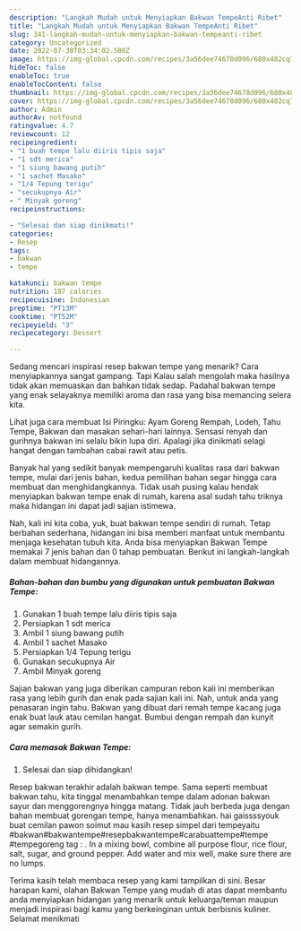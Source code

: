 ```yaml
---
description: "Langkah Mudah untuk Menyiapkan Bakwan TempeAnti Ribet"
title: "Langkah Mudah untuk Menyiapkan Bakwan TempeAnti Ribet"
slug: 341-langkah-mudah-untuk-menyiapkan-bakwan-tempeanti-ribet
category: Uncategorized
date: 2022-07-30T03:34:02.500Z
image: https://img-global.cpcdn.com/recipes/3a56dee74678d096/680x482cq70/bakwan-tempe-foto-resep-utama.jpg
hideToc: false
enableToc: true
enableTocContent: false
thumbnail: https://img-global.cpcdn.com/recipes/3a56dee74678d096/680x482cq70/bakwan-tempe-foto-resep-utama.jpg
cover: https://img-global.cpcdn.com/recipes/3a56dee74678d096/680x482cq70/bakwan-tempe-foto-resep-utama.jpg
author: Admin
authorAv: notfound
ratingvalue: 4.7
reviewcount: 12
recipeingredient:
- "1 buah tempe lalu diiris tipis saja"
- "1 sdt merica"
- "1 siung bawang putih"
- "1 sachet Masako"
- "1/4 Tepung terigu"
- "secukupnya Air"
- " Minyak goreng"
recipeinstructions:

- "Selesai dan siap dinikmati!"
categories:
- Resep
tags:
- bakwan
- tempe

katakunci: bakwan tempe 
nutrition: 187 calories
recipecuisine: Indonesian
preptime: "PT13M"
cooktime: "PT52M"
recipeyield: "3"
recipecategory: Dessert

---
```



Sedang mencari inspirasi resep bakwan tempe yang menarik? Cara menyiapkannya sangat gampang. Tapi Kalau salah mengolah maka hasilnya tidak akan memuaskan dan bahkan tidak sedap. Padahal bakwan tempe yang enak selayaknya memiliki aroma dan rasa yang bisa memancing selera kita.


Lihat juga cara membuat Isi Piringku: Ayam Goreng Rempah, Lodeh, Tahu Tempe, Bakwan dan masakan sehari-hari lainnya. Sensasi renyah dan gurihnya bakwan ini selalu bikin lupa diri. Apalagi jika dinikmati selagi hangat dengan tambahan cabai rawit atau petis.

Banyak hal yang sedikit banyak mempengaruhi kualitas rasa dari bakwan tempe, mulai dari jenis bahan, kedua pemilihan bahan segar hingga cara membuat dan menghidangkannya. Tidak usah pusing kalau hendak menyiapkan bakwan tempe enak di rumah, karena asal sudah tahu triknya maka hidangan ini dapat jadi sajian istimewa.


Nah, kali ini kita coba, yuk, buat bakwan tempe sendiri di rumah. Tetap berbahan sederhana, hidangan ini bisa memberi manfaat untuk membantu menjaga kesehatan tubuh kita. Anda bisa menyiapkan Bakwan Tempe memakai 7 jenis bahan dan 0 tahap pembuatan. Berikut ini langkah-langkah dalam membuat hidangannya.

<!--inarticleads1-->

##### Bahan-bahan dan bumbu yang digunakan untuk pembuatan Bakwan Tempe:

1. Gunakan 1 buah tempe lalu diiris tipis saja
1. Persiapkan 1 sdt merica
1. Ambil 1 siung bawang putih
1. Ambil 1 sachet Masako
1. Persiapkan 1/4 Tepung terigu
1. Gunakan secukupnya Air
1. Ambil  Minyak goreng


Sajian bakwan yang juga diberikan campuran rebon kali ini memberikan rasa yang lebih gurih dan enak pada sajian kali ini. Nah, untuk anda yang penasaran ingin tahu. Bakwan yang dibuat dari remah tempe kacang juga enak buat lauk atau cemilan hangat. Bumbui dengan rempah dan kunyit agar semakin gurih. 

<!--inarticleads2-->

##### Cara memasak Bakwan Tempe:


1. Selesai dan siap dihidangkan!

Resep bakwan terakhir adalah bakwan tempe. Sama seperti membuat bakwan tahu, kita tinggal menambahkan tempe dalam adonan bakwan sayur dan menggorengnya hingga matang. Tidak jauh berbeda juga dengan bahan membuat gorengan tempe, hanya menambahkan. hai gaissssyouk buat cemilan pawon soimut mau kasih resep simpel dari tempeyaitu #bakwan#bakwantempe#resepbakwantempe#carabuattempe#tempe #tempegoreng tag : . In a mixing bowl, combine all purpose flour, rice flour, salt, sugar, and ground pepper. Add water and mix well, make sure there are no lumps. 

Terima kasih telah membaca resep yang kami tampilkan di sini. Besar harapan kami, olahan Bakwan Tempe yang mudah di atas dapat membantu anda menyiapkan hidangan yang menarik untuk keluarga/teman maupun menjadi inspirasi bagi kamu yang berkeinginan untuk berbisnis kuliner. Selamat menikmati
